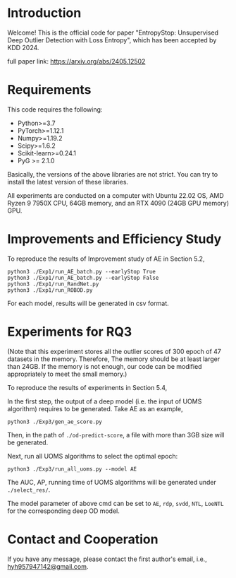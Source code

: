 # Introduction
Welcome! This is the official code for paper "EntropyStop: Unsupervised Deep Outlier Detection with Loss Entropy", which has been accepted by KDD 2024.

full paper link: https://arxiv.org/abs/2405.12502

# Requirements
This code requires the following:

- Python>=3.7
- PyTorch>=1.12.1
- Numpy>=1.19.2
- Scipy>=1.6.2
- Scikit-learn>=0.24.1
- PyG >= 2.1.0

Basically, the versions of the above libraries are not strict. You can try to install the latest version of these libraries.

All experiments are conducted on a computer with Ubuntu 22.02 OS, AMD Ryzen 9 7950X CPU, 64GB memory, and an RTX 4090 (24GB GPU memory) GPU.

# Improvements and Efficiency Study
To reproduce the results of Improvement study of AE in Section 5.2,

```
python3 ./Exp1/run_AE_batch.py --earlyStop True
python3 ./Exp1/run_AE_batch.py --earlyStop False
python3 ./Exp1/run_RandNet.py
python3 ./Exp1/run_ROBOD.py
```
For each model, results will be generated in csv format.

# Experiments for RQ3
(Note that this experiment stores all the outlier scores of 300 epoch of 47 datasets in the memory. Therefore, The memory should be at least larger than 24GB. If the memory is not enough, our code can be modified appropriately to meet the small memory.)

To reproduce the results of experiments in Section 5.4,

In the first step, the output of a deep model (i.e. the input of UOMS algorithm) requires to be generated. Take AE as an example,
```
python3 ./Exp3/gen_ae_score.py
```
Then, in the path of `./od-predict-score`, a file with more than 3GB size will be generated.

Next, run all UOMS algorithms to select the optimal epoch:

```
python3 ./Exp3/run_all_uoms.py --model AE
```

The AUC, AP, running time of UOMS algorithms will be generated under `./select_res/`.


The model parameter of above cmd can be set to `AE`, `rdp`, `svdd`, `NTL`, `LoeNTL` for the corresponding deep OD model.

# Contact and Cooperation
If you have any message, please contact the first author's email, i.e., hyh957947142@gmail.com.
